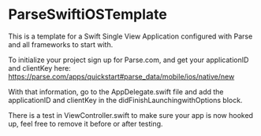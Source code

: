 # ParseSwiftiOSTemplate
This is a template for a Swift Single View Application configured with Parse and all frameworks to start with.

To initialize your project sign up for Parse.com, and get your applicationID and clientKey here: https://parse.com/apps/quickstart#parse_data/mobile/ios/native/new 

With that information, go to the AppDelegate.swift file and add the applicationID and clientKey in the didFinishLaunchingwithOptions block.

There is a test in ViewController.swift to make sure your app is now hooked up, feel free to remove it before or after testing.

